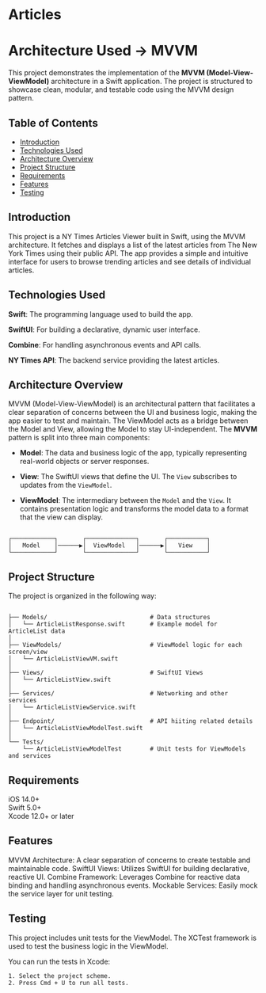 # Articles

#  Architecture Used -> MVVM

This project demonstrates the implementation of the **MVVM (Model-View-ViewModel)** architecture in a Swift application. The project is structured to showcase clean, modular, and testable code using the MVVM design pattern.

## Table of Contents

- [Introduction](#introduction)
- [Technologies Used](#technologies-used)
- [Architecture Overview](#architecture-overview)
- [Project Structure](#project-structure)
- [Requirements](#requirements)
- [Features](#features)
- [Testing](#testing)

## Introduction

This project is a NY Times Articles Viewer built in Swift, using the MVVM architecture. It fetches and displays a list of the latest articles from The New York Times using their public API. The app provides a simple and intuitive interface for users to browse trending articles and see details of individual articles.

## Technologies Used
  **Swift**: The programming language used to build the app. 
  
  **SwiftUI**: For building a declarative, dynamic user interface.  
  
  **Combine**: For handling asynchronous events and API calls.  
  
  **NY Times API**: The backend service providing the latest articles.  
  

## Architecture Overview

MVVM (Model-View-ViewModel) is an architectural pattern that facilitates a clear separation of concerns between the UI and business logic, making the app easier to test and maintain. The ViewModel acts as a bridge between the Model and View, allowing the Model to stay UI-independent.
The **MVVM** pattern is split into three main components:

- **Model**: The data and business logic of the app, typically representing real-world objects or server responses.
  
- **View**: The SwiftUI views that define the UI. The `View` subscribes to updates from the `ViewModel`.

- **ViewModel**: The intermediary between the `Model` and the `View`. It contains presentation logic and transforms the model data to a format that the view can display.

```plaintext

┌────────────┐       ┌──────────────┐       ┌───────────┐
│   Model    │──────▶│  ViewModel   │──────▶│   View    │
└────────────┘       └──────────────┘       └───────────┘

```


## Project Structure
The project is organized in the following way:

```plaintext

├── Models/                             # Data structures
│   └── ArticleListResponse.swift       # Example model for ArticleList data
│
├── ViewModels/                         # ViewModel logic for each screen/view
│   └── ArticleListViewVM.swift
│
├── Views/                              # SwiftUI Views
│   └── ArticleListView.swift
│
├── Services/                           # Networking and other services
│   └── ArticleListViewService.swift
│
├── Endpoint/                           # API hiiting related details
│   └── ArticleListViewModelTest.swift
│
└── Tests/
    └── ArticleListViewModelTest        # Unit tests for ViewModels and services

```


## Requirements

iOS 14.0+  
Swift 5.0+  
Xcode 12.0+ or later

## Features

MVVM Architecture: A clear separation of concerns to create testable and maintainable code.
SwiftUI Views: Utilizes SwiftUI for building declarative, reactive UI.
Combine Framework: Leverages Combine for reactive data binding and handling asynchronous events.
Mockable Services: Easily mock the service layer for unit testing.


## Testing
This project includes unit tests for the ViewModel. The XCTest framework is used to test the business logic in the ViewModel.

You can run the tests in Xcode:

    1. Select the project scheme.
    2. Press Cmd + U to run all tests.
